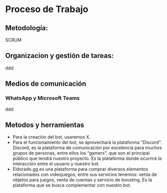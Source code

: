 # Proceso de Trabajo

## Metodología:
SCRUM

## Organizacion y gestión de tareas:
ddd

## Medios de comunicación
### WhatsApp y Microsoft Teams
ddd

## Metodos y herramientas
- Para la creación del bot, usaremos X.
- Para el funcionamiento del bot, se aprovecharà la plataforma "Discord". Discord, es la plataforma de comunicación por excelencia para muchos grupos de personas, entre ellos los “gamers”, que son el principal público que tendrá nuestro proyecto. Es la plataforma donde ocurrirá la interacción entre el usuario y nuestro bot.
- Eldorado.gg es una plataforma para comprar diversos elementos relacionados con videojuegos, entre sus servicios tenemos: venta de objetos para juegos, venta de cuentas y servicio de boosting. Es la plataforma que se busca complementar con nuestro bot.

